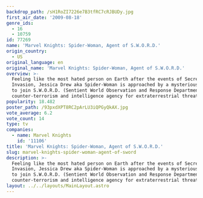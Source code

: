 ```yaml
---
backdrop_path: /sH1RoZI7226e7B3tfRC7cRJBUDy.jpg
first_air_date: '2009-08-18'
genre_ids:
  - 16
  - 10759
id: 77269
name: 'Marvel Knights: Spider-Woman, Agent of S.W.O.R.D.'
origin_country:
  - US
original_language: en
original_name: 'Marvel Knights: Spider-Woman, Agent of S.W.O.R.D.'
overview: >-
  Feeling like the most hated person on Earth after the events of Secret
  Invasion, Jessica Drew aka Spider-Woman is approached by a mysterious stranger
  to join S.W.O.R.D. (Sentient World Observation and Response Department), a
  counter-terrorism and intelligence agency for extraterrestrial threats.
popularity: 18.482
poster_path: /93pxdXPT8RC2pArLU3iQPGyQkAX.jpg
vote_average: 6.2
vote_count: 14
type: tv
companies:
  - name: Marvel Knights
    id: '11106'
title: 'Marvel Knights: Spider-Woman, Agent of S.W.O.R.D.'
slug: marvel-knights-spider-woman-agent-of-sword
description: >-
  Feeling like the most hated person on Earth after the events of Secret
  Invasion, Jessica Drew aka Spider-Woman is approached by a mysterious stranger
  to join S.W.O.R.D. (Sentient World Observation and Response Department), a
  counter-terrorism and intelligence agency for extraterrestrial threats.
layout: ../../layouts/MainLayout.astro
---
```


